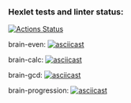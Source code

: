 ### Hexlet tests and linter status:
[![Actions Status](https://github.com/gleb-fake-git/python-project-49/actions/workflows/hexlet-check.yml/badge.svg)](https://github.com/gleb-fake-git/python-project-49/actions)


brain-even:
[![asciicast](https://asciinema.org/a/XbdDtY6qsL4tfiDb5X4ZahZV1.png)](https://asciinema.org/a/XbdDtY6qsL4tfiDb5X4ZahZV1)

brain-calc:
[![asciicast](https://asciinema.org/a/pjIJAz4oCWNRySSPTrisspyib.png)](https://asciinema.org/a/pjIJAz4oCWNRySSPTrisspyib)

brain-gcd:
[![asciicast](https://asciinema.org/a/aqNCXXMD5Zz9WlL76TS1cQJ99.png)](https://asciinema.org/a/aqNCXXMD5Zz9WlL76TS1cQJ99)

brain-progression:
[![asciicast](https://asciinema.org/a/iUjICMryhVGXAyEWyUm6oCl1e.png)](https://asciinema.org/a/iUjICMryhVGXAyEWyUm6oCl1e)